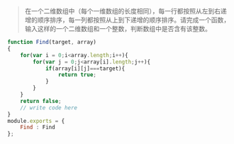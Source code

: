 >在一个二维数组中（每个一维数组的长度相同），每一行都按照从左到右递增的顺序排序，每一列都按照从上到下递增的顺序排序。请完成一个函数，输入这样的一个二维数组和一个整数，判断数组中是否含有该整数。
``` javascript
function Find(target, array)
{
    for(var i = 0;i<array.length;i++){
        for(var j = 0;j<array[i].length;j++){
            if(array[i][j]===target){
                return true;
            }
        }
    }
    return false;
    // write code here
}
module.exports = {
    Find : Find
};
```